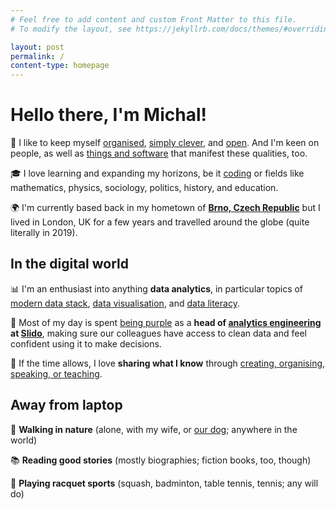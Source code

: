 ```yaml
---
# Feel free to add content and custom Front Matter to this file.
# To modify the layout, see https://jekyllrb.com/docs/themes/#overriding-theme-defaults

layout: post
permalink: /
content-type: homepage
---
```


# Hello there, I'm Michal!
🧠 I like to keep myself [organised](/notes), [simply clever](https://www.skoda-auto.com/world/simply-clever), and [open](https://dictionary.cambridge.org/dictionary/english/open-mindedness). And I'm keen on people, as well as [things and software](/uses) that manifest these qualities, too.

🎓 I love learning and expanding my horizons, be it [coding](https://github.com/one-data-cookie) or fields like mathematics, physics, sociology, politics, history, and education.

🌍 I'm currently based back in my hometown of **[Brno, Czech Republic](https://youtu.be/hgU04LO60iU)** but I lived in London, UK for a few years and travelled around the globe (quite literally in 2019).

## In the digital world
📊 I'm an enthusiast into anything **data analytics**, in particular topics of [modern data stack](https://blog.getdbt.com/future-of-the-modern-data-stack/), [data visualisation](/posts), and [data literacy](https://thedataliteracyproject.org/posts/how-do-you-define-data-literacy).

💜 Most of my day is spent [being purple](https://blog.getdbt.com/we-the-purple-people/) as a **head of [analytics engineering](https://www.getdbt.com/what-is-analytics-engineering/) at [Slido](https://www.slido.com/)**, making sure our colleagues have access to clean data and feel confident using it to make decisions.

🤗 If the time allows, I love **sharing what I know** through [creating, organising, speaking, or teaching](/projects).

## Away from laptop
🌲 **Walking in nature** (alone, with my wife, or [our dog](https://www.instagram.com/falco.theminidachshund/); anywhere in the world)

📚 **Reading good stories** (mostly biographies; fiction books, too, though)

🏸 **Playing racquet sports** (squash, badminton, table tennis, tennis; any will do)
